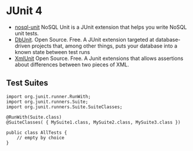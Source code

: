 # JUnit 4

- [nosql-unit](https://github.com/lordofthejars/nosql-unit) NoSQL Unit is a JUnit extension that helps you write NoSQL unit tests.
- [DbUnit](http://www.dbunit.org/). Open Source. Free. A JUnit extension targeted at database-driven projects that, among other things, puts your database into a known state between test runs
- [XmlUnit](http://xmlunit.sourceforge.net/) Open Source. Free. A Junit extensions that allows assertions about differences between two pieces of XML.

## Test Suites

	import org.junit.runner.RunWith;
	import org.junit.runners.Suite;
	import org.junit.runners.Suite.SuiteClasses;

	@RunWith(Suite.class)
	@SuiteClasses( { MySuite1.class, MySuite2.class, MySuite3.class })

	public class AllTests {
		// empty by choice
	}

